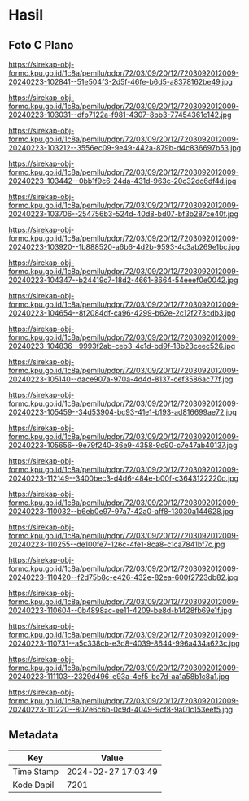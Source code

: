 # Hasil

## Foto C Plano

https://sirekap-obj-formc.kpu.go.id/1c8a/pemilu/pdpr/72/03/09/20/12/7203092012009-20240223-102841--51e504f3-2d5f-46fe-b6d5-a8378162be49.jpg

https://sirekap-obj-formc.kpu.go.id/1c8a/pemilu/pdpr/72/03/09/20/12/7203092012009-20240223-103031--dfb7122a-f981-4307-8bb3-77454361c142.jpg

https://sirekap-obj-formc.kpu.go.id/1c8a/pemilu/pdpr/72/03/09/20/12/7203092012009-20240223-103212--3556ec09-9e49-442a-879b-d4c836697b53.jpg

https://sirekap-obj-formc.kpu.go.id/1c8a/pemilu/pdpr/72/03/09/20/12/7203092012009-20240223-103442--0bb1f9c6-24da-431d-963c-20c32dc6df4d.jpg

https://sirekap-obj-formc.kpu.go.id/1c8a/pemilu/pdpr/72/03/09/20/12/7203092012009-20240223-103706--254756b3-524d-40d8-bd07-bf3b287ce40f.jpg

https://sirekap-obj-formc.kpu.go.id/1c8a/pemilu/pdpr/72/03/09/20/12/7203092012009-20240223-103920--1b888520-a6b6-4d2b-9593-4c3ab269e1bc.jpg

https://sirekap-obj-formc.kpu.go.id/1c8a/pemilu/pdpr/72/03/09/20/12/7203092012009-20240223-104347--b24419c7-18d2-4661-8664-54eeef0e0042.jpg

https://sirekap-obj-formc.kpu.go.id/1c8a/pemilu/pdpr/72/03/09/20/12/7203092012009-20240223-104654--8f2084df-ca96-4299-b62e-2c12f273cdb3.jpg

https://sirekap-obj-formc.kpu.go.id/1c8a/pemilu/pdpr/72/03/09/20/12/7203092012009-20240223-104836--9993f2ab-ceb3-4c1d-bd9f-18b23ceec526.jpg

https://sirekap-obj-formc.kpu.go.id/1c8a/pemilu/pdpr/72/03/09/20/12/7203092012009-20240223-105140--dace907a-970a-4d4d-8137-cef3586ac77f.jpg

https://sirekap-obj-formc.kpu.go.id/1c8a/pemilu/pdpr/72/03/09/20/12/7203092012009-20240223-105459--34d53904-bc93-41e1-b193-ad816699ae72.jpg

https://sirekap-obj-formc.kpu.go.id/1c8a/pemilu/pdpr/72/03/09/20/12/7203092012009-20240223-105656--9e79f240-36e9-4358-9c90-c7e47ab40137.jpg

https://sirekap-obj-formc.kpu.go.id/1c8a/pemilu/pdpr/72/03/09/20/12/7203092012009-20240223-112149--3400bec3-d4d6-484e-b00f-c3643122220d.jpg

https://sirekap-obj-formc.kpu.go.id/1c8a/pemilu/pdpr/72/03/09/20/12/7203092012009-20240223-110032--b6eb0e97-97a7-42a0-aff8-13030a144628.jpg

https://sirekap-obj-formc.kpu.go.id/1c8a/pemilu/pdpr/72/03/09/20/12/7203092012009-20240223-110255--de100fe7-126c-4fe1-8ca8-c1ca7841bf7c.jpg

https://sirekap-obj-formc.kpu.go.id/1c8a/pemilu/pdpr/72/03/09/20/12/7203092012009-20240223-110420--f2d75b8c-e426-432e-82ea-600f2723db82.jpg

https://sirekap-obj-formc.kpu.go.id/1c8a/pemilu/pdpr/72/03/09/20/12/7203092012009-20240223-110604--0b4898ac-ee11-4209-be8d-b1428fb69e1f.jpg

https://sirekap-obj-formc.kpu.go.id/1c8a/pemilu/pdpr/72/03/09/20/12/7203092012009-20240223-110731--a5c338cb-e3d8-4039-8644-996a434a623c.jpg

https://sirekap-obj-formc.kpu.go.id/1c8a/pemilu/pdpr/72/03/09/20/12/7203092012009-20240223-111103--2329d496-e93a-4ef5-be7d-aa1a58b1c8a1.jpg

https://sirekap-obj-formc.kpu.go.id/1c8a/pemilu/pdpr/72/03/09/20/12/7203092012009-20240223-111220--802e6c6b-0c9d-4049-9cf8-9a01c153eef5.jpg


## Metadata

| Key        | Value               |
| ---------- | ------------------- |
| Time Stamp | 2024-02-27 17:03:49 |
| Kode Dapil | 7201                |



